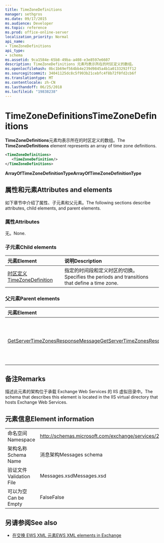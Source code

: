 ```yaml
---
title: TimeZoneDefinitions
manager: sethgros
ms.date: 09/17/2015
ms.audience: Developer
ms.topic: reference
ms.prod: office-online-server
localization_priority: Normal
api_name:
- TimeZoneDefinitions
api_type:
- schema
ms.assetid: 9ca1584e-65b8-49ba-a408-e3e8597e6607
description: TimeZoneDefinitions 元素均表示所在的时区定义的数组。
ms.openlocfilehash: 0bc1b69ef564bb4e239d9845a4b1a0133292ff12
ms.sourcegitcommit: 34041125dc8c5f993b21cebfc4f8b72f0fd2cb6f
ms.translationtype: MT
ms.contentlocale: zh-CN
ms.lasthandoff: 06/25/2018
ms.locfileid: "19838238"
---
```

# <a name="timezonedefinitions"></a><span data-ttu-id="ac2b2-103">TimeZoneDefinitions</span><span class="sxs-lookup"><span data-stu-id="ac2b2-103">TimeZoneDefinitions</span></span>

<span data-ttu-id="ac2b2-104">**TimeZoneDefinitions**元素均表示所在的时区定义的数组。</span><span class="sxs-lookup"><span data-stu-id="ac2b2-104">The **TimeZoneDefinitions** element represents an array of time zone definitions.</span></span> 
  
```XML
<TimeZoneDefinitions>
   <TimeZoneDefinition/>
</TimeZoneDefinitions>
```

 <span data-ttu-id="ac2b2-105">**ArrayOfTimeZoneDefinitionType**</span><span class="sxs-lookup"><span data-stu-id="ac2b2-105">**ArrayOfTimeZoneDefinitionType**</span></span>
## <a name="attributes-and-elements"></a><span data-ttu-id="ac2b2-106">属性和元素</span><span class="sxs-lookup"><span data-stu-id="ac2b2-106">Attributes and elements</span></span>

<span data-ttu-id="ac2b2-107">如下章节中介绍了属性、子元素和父元素。</span><span class="sxs-lookup"><span data-stu-id="ac2b2-107">The following sections describe attributes, child elements, and parent elements.</span></span>
  
### <a name="attributes"></a><span data-ttu-id="ac2b2-108">属性</span><span class="sxs-lookup"><span data-stu-id="ac2b2-108">Attributes</span></span>

<span data-ttu-id="ac2b2-109">无。</span><span class="sxs-lookup"><span data-stu-id="ac2b2-109">None.</span></span>
  
### <a name="child-elements"></a><span data-ttu-id="ac2b2-110">子元素</span><span class="sxs-lookup"><span data-stu-id="ac2b2-110">Child elements</span></span>

|<span data-ttu-id="ac2b2-111">**元素**</span><span class="sxs-lookup"><span data-stu-id="ac2b2-111">**Element**</span></span>|<span data-ttu-id="ac2b2-112">**说明**</span><span class="sxs-lookup"><span data-stu-id="ac2b2-112">**Description**</span></span>|
|:-----|:-----|
|[<span data-ttu-id="ac2b2-113">时区定义</span><span class="sxs-lookup"><span data-stu-id="ac2b2-113">TimeZoneDefinition</span></span>](timezonedefinition.md) <br/> |<span data-ttu-id="ac2b2-114">指定的时间段和定义时区的切换。</span><span class="sxs-lookup"><span data-stu-id="ac2b2-114">Specifies the periods and transitions that define a time zone.</span></span>  <br/> |
   
### <a name="parent-elements"></a><span data-ttu-id="ac2b2-115">父元素</span><span class="sxs-lookup"><span data-stu-id="ac2b2-115">Parent elements</span></span>

|<span data-ttu-id="ac2b2-116">**元素**</span><span class="sxs-lookup"><span data-stu-id="ac2b2-116">**Element**</span></span>|<span data-ttu-id="ac2b2-117">**说明**</span><span class="sxs-lookup"><span data-stu-id="ac2b2-117">**Description**</span></span>|
|:-----|:-----|
|[<span data-ttu-id="ac2b2-118">GetServerTimeZonesResponseMessage</span><span class="sxs-lookup"><span data-stu-id="ac2b2-118">GetServerTimeZonesResponseMessage</span></span>](getservertimezonesresponsemessage.md) <br/> |<span data-ttu-id="ac2b2-119">包含状态和[GetServerTimeZones 操作](getservertimezones-operation.md)请求的结果。</span><span class="sxs-lookup"><span data-stu-id="ac2b2-119">Contains the status and result of a [GetServerTimeZones operation](getservertimezones-operation.md) request.</span></span>  <br/> |
   
## <a name="remarks"></a><span data-ttu-id="ac2b2-120">备注</span><span class="sxs-lookup"><span data-stu-id="ac2b2-120">Remarks</span></span>

<span data-ttu-id="ac2b2-121">描述此元素的架构位于承载 Exchange Web Services 的 IIS 虚拟目录中。</span><span class="sxs-lookup"><span data-stu-id="ac2b2-121">The schema that describes this element is located in the IIS virtual directory that hosts Exchange Web Services.</span></span>
  
## <a name="element-information"></a><span data-ttu-id="ac2b2-122">元素信息</span><span class="sxs-lookup"><span data-stu-id="ac2b2-122">Element information</span></span>

|||
|:-----|:-----|
|<span data-ttu-id="ac2b2-123">命名空间</span><span class="sxs-lookup"><span data-stu-id="ac2b2-123">Namespace</span></span>  <br/> |http://schemas.microsoft.com/exchange/services/2006/messages  <br/> |
|<span data-ttu-id="ac2b2-124">架构名称</span><span class="sxs-lookup"><span data-stu-id="ac2b2-124">Schema Name</span></span>  <br/> |<span data-ttu-id="ac2b2-125">消息架构</span><span class="sxs-lookup"><span data-stu-id="ac2b2-125">Messages schema</span></span>  <br/> |
|<span data-ttu-id="ac2b2-126">验证文件</span><span class="sxs-lookup"><span data-stu-id="ac2b2-126">Validation File</span></span>  <br/> |<span data-ttu-id="ac2b2-127">Messages.xsd</span><span class="sxs-lookup"><span data-stu-id="ac2b2-127">Messages.xsd</span></span>  <br/> |
|<span data-ttu-id="ac2b2-128">可以为空</span><span class="sxs-lookup"><span data-stu-id="ac2b2-128">Can be Empty</span></span>  <br/> |<span data-ttu-id="ac2b2-129">False</span><span class="sxs-lookup"><span data-stu-id="ac2b2-129">False</span></span>  <br/> |
   
## <a name="see-also"></a><span data-ttu-id="ac2b2-130">另请参阅</span><span class="sxs-lookup"><span data-stu-id="ac2b2-130">See also</span></span>



- [<span data-ttu-id="ac2b2-131">在交换 EWS XML 元素</span><span class="sxs-lookup"><span data-stu-id="ac2b2-131">EWS XML elements in Exchange</span></span>](ews-xml-elements-in-exchange.md)

